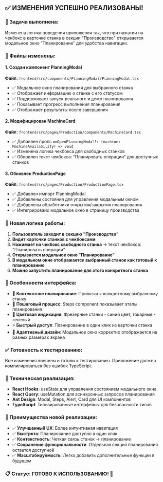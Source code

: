 ## ✅ ИЗМЕНЕНИЯ УСПЕШНО РЕАЛИЗОВАНЫ!

### 🎯 Задача выполнена:
Изменена логика поведения приложения так, что при нажатии на чекбокс в карточке станка в секции "Производство" открывается модальное окно "Планирование" для удобства навигации.

### 📁 Файлы изменены:

#### 1. Создан компонент PlanningModal
**Файл:** `frontend/src/components/PlanningModal/PlanningModal.tsx`
- ✅ Модальное окно планирования для выбранного станка
- ✅ Отображает информацию о станке с его статусом
- ✅ Поддерживает запуск реального и демо планирования
- ✅ Показывает прогресс выполнения планирования
- ✅ Отображает результаты после завершения

#### 2. Модифицирован MachineCard
**Файл:** `frontend/src/pages/Production/components/MachineCard.tsx`
- ✅ Добавлен пропс `onOpenPlanningModal?: (machine: MachineAvailability) => void`
- ✅ Изменена логика чекбокса для свободных станков
- ✅ Обновлен текст чекбокса: "Планировать операции" для доступных станков

#### 3. Обновлен ProductionPage
**Файл:** `frontend/src/pages/Production/ProductionPage.tsx`
- ✅ Добавлен импорт PlanningModal
- ✅ Добавлены состояния для управления модальным окном
- ✅ Добавлены обработчики открытия/закрытия планирования
- ✅ Интегрировано модальное окно в страницу производства

### 🔄 Новая логика работы:

1. **Пользователь заходит в секцию "Производство"**
2. **Видит карточки станков с чекбоксами**
3. **Нажимает на чекбокс свободного станка** → текст чекбокса: "Планировать операции"
4. **Открывается модальное окно "Планирование"**
5. **В модальном окне отображается выбранный станок как готовый к планированию**
6. **Можно запустить планирование для этого конкретного станка**

### 🎨 Особенности интерфейса:

- 🎯 **Контекстное планирование**: Привязка к конкретному выбранному станку
- 🔄 **Пошаговый процесс**: Steps component показывает этапы планирования
- 🎨 **Цветовая индикация**: Фрезерные станки - синий цвет, токарные - зеленый
- ⚡ **Быстрый доступ**: Планирование в один клик из карточки станка
- 📱 **Адаптивный дизайн**: Модальное окно корректно отображается на разных размерах экрана

### ✅ Готовность к тестированию:

Все изменения внесены и готовы к тестированию. Приложение должно компилироваться без ошибок TypeScript.

### 🔧 Техническая реализация:

- **React Hooks**: useState для управления состоянием модального окна
- **React Query**: useMutation для асинхронных запросов планирования
- **Ant Design**: Modal, Steps, Alert, Card для UI компонентов
- **TypeScript**: Типизированные интерфейсы для безопасности типов

### 🚀 Преимущества новой реализации:

- ✅ **Улучшенный UX**: Более интуитивная навигация
- ✅ **Быстрота**: Планирование доступно в один клик
- ✅ **Контекстность**: Четкая связь станок → планирование
- ✅ **Сохранение функциональности**: Отдельная секция планирования остается доступной
- ✅ **Масштабируемость**: Легко добавить дополнительные функции в будущем

### 📋 Статус: ГОТОВО К ИСПОЛЬЗОВАНИЮ! 🎉
